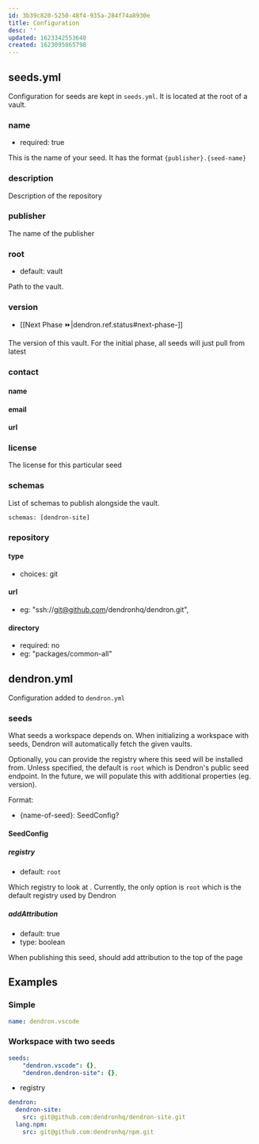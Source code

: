 ```yaml
---
id: 3b39c820-5250-48f4-935a-284f74a8930e
title: Configuration
desc: ''
updated: 1623342553640
created: 1623095865798
---
```



## seeds.yml

Configuration for seeds are kept in `seeds.yml`. It is located at the root of a vault.

### name
- required: true

This is the name of your seed. It has the format `{publisher}.{seed-name}`

### description

Description of the repository

### publisher

The name of the publisher

### root
- default: vault

Path to the vault. 

### version
- [[Next Phase ⏩|dendron.ref.status#next-phase-]]

The version of this vault. For the initial phase, all seeds will just pull from latest

### contact

#### name

#### email

#### url

### license

The license for this particular seed

### schemas

List of schemas to publish alongside the vault.

```
schemas: [dendron-site]
```

### repository

#### type
- choices: git

#### url
- eg: "ssh://git@github.com/dendronhq/dendron.git",

#### directory
- required: no
- eg: "packages/common-all"

## dendron.yml

Configuration added to `dendron.yml`

### seeds

What seeds a workspace depends on. When initializing a workspace with seeds, Dendron will automatically fetch the given vaults.

Optionally, you can provide the registry where this seed will be installed from. Unless specified, the default is `root` which is Dendron's public seed endpoint. In the future, we will populate this with additional properties (eg. version).

Format:
- {name-of-seed}: SeedConfig?

#### SeedConfig

##### registry
- default: `root`

Which registry to look at . Currently, the only option is `root` which is the default registry used by Dendron

##### addAttribution
- default: true
- type: boolean

When publishing this seed, should add attribution to the top of the page

## Examples

### Simple
```yml
name: dendron.vscode
```

### Workspace with two seeds
```yml
seeds:
    "dendron.vscode": {},
    "dendron.dendron-site": {},
```

- registry
```yml
dendron:
  dendron-site:
    src: git@github.com:dendronhq/dendron-site.git
  lang.npm:
    src: git@github.com:dendronhq/npm.git
```